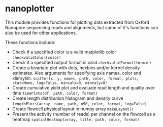 # nanoplotter
This module provides functions for plotting data extracted from Oxford Nanopore sequencing reads and alignments, but some of it's functions can also be used for other applications.

These functions include:  
* Check if a specified color is a valid matplotlib color `checkvalidColor(color)`
* Check if a specified output format is valid `checkvalidFormat(format)`
* Create a bivariate plot with dots, hexbins and/or kernel density estimates. Also arguments for specifying axis names, color and xlim/ylim. `scatter(x, y, names, path, color, format, plots, stat=None, log=False, minvalx=0, minvaly=0)`
* Create cumulative yield plot and evaluate read length and quality over time `timePlots(df, path, color, format)`
* Create length distribution histogram and density curve `lengthPlots(array, name, path, n50, color, format, log=False)`
* Create flowcell physical layout in numpy array `makeLayout()`
* Present the activity (number of reads) per channel on the flowcell as a heatmap `spatialHeatmap(array, title, path, color, format)`
